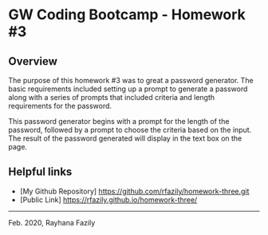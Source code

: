 # GW Coding Bootcamp - Homework #3 

## Overview

The purpose of this homework #3 was to great a password generator. The basic requirements included setting up a prompt to generate a password along with a series of prompts that included criteria and length requirements for the password.

This password generator begins with a prompt for the length of the password, followed by a prompt to choose the criteria based on the input. The result of the password generated will display in the text box on the page.

## Helpful links
 
* [My Github Repository] https://github.com/rfazily/homework-three.git
* [Public Link] https://rfazily.github.io/homework-three/


---
Feb. 2020, Rayhana Fazily
